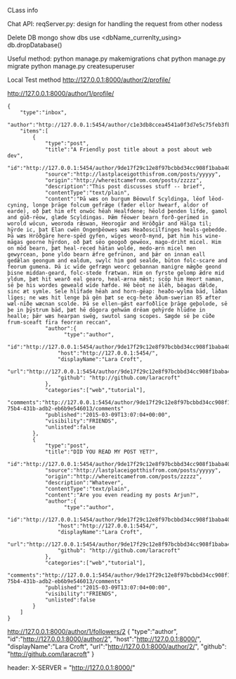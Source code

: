 
CLass info

Chat API:
reqServer.py: design for handling the request from other nodess

Delete DB
	mongo
	show dbs
	use <dbName_currenlty_using>
	db.dropDatabase()


Useful method:
	python manage.py makemigrations chat
	python manage.py migrate
	python manage.py createsuperuser




Local Test method
http://127.0.0.1:8000/author/2/profile/



http://127.0.0.1:8000/author/1/profile/

	{
	    "type":"inbox",
	    "author":"http://127.0.0.1:5454/author/c1e3db8ccea4541a0f3d7e5c75feb3fb",
	    "items":[
	        {
	            "type":"post",
	            "title":"A Friendly post title about a post about web dev",
	            "id":"http://127.0.0.1:5454/author/9de17f29c12e8f97bcbbd34cc908f1baba40658e/posts/764efa883dda1e11db47671c4a3bbd9e"
	            "source":"http://lastplaceigotthisfrom.com/posts/yyyyy",
	            "origin":"http://whereitcamefrom.com/posts/zzzzz",
	            "description":"This post discusses stuff -- brief",
	            "contentType":"text/plain",
	            "content":"Þā wæs on burgum Bēowulf Scyldinga, lēof lēod-cyning, longe þrāge folcum gefrǣge (fæder ellor hwearf, aldor of earde), oð þæt him eft onwōc hēah Healfdene; hēold þenden lifde, gamol and gūð-rēow, glæde Scyldingas. Þǣm fēower bearn forð-gerīmed in worold wōcun, weoroda rǣswan, Heorogār and Hrōðgār and Hālga til; hȳrde ic, þat Elan cwēn Ongenþēowes wæs Heaðoscilfinges heals-gebedde. Þā wæs Hrōðgāre here-spēd gyfen, wīges weorð-mynd, þæt him his wine-māgas georne hȳrdon, oð þæt sēo geogoð gewēox, mago-driht micel. Him on mōd bearn, þæt heal-reced hātan wolde, medo-ærn micel men gewyrcean, þone yldo bearn ǣfre gefrūnon, and þǣr on innan eall gedǣlan geongum and ealdum, swylc him god sealde, būton folc-scare and feorum gumena. Þā ic wīde gefrægn weorc gebannan manigre mǣgðe geond þisne middan-geard, folc-stede frætwan. Him on fyrste gelomp ǣdre mid yldum, þæt hit wearð eal gearo, heal-ærna mǣst; scōp him Heort naman, sē þe his wordes geweald wīde hæfde. Hē bēot ne ālēh, bēagas dǣlde, sinc æt symle. Sele hlīfade hēah and horn-gēap: heaðo-wylma bād, lāðan līges; ne wæs hit lenge þā gēn þæt se ecg-hete āðum-swerian 85 æfter wæl-nīðe wæcnan scolde. Þā se ellen-gǣst earfoðlīce þrāge geþolode, sē þe in þȳstrum bād, þæt hē dōgora gehwām drēam gehȳrde hlūdne in healle; þǣr wæs hearpan swēg, swutol sang scopes. Sægde sē þe cūðe frum-sceaft fīra feorran reccan",
	            "author":{
	                  "type":"author",
	            	"id":"http://127.0.0.1:5454/author/9de17f29c12e8f97bcbbd34cc908f1baba40658e",
	            	"host":"http://127.0.0.1:5454/",
	            	"displayName":"Lara Croft",
	            	"url":"http://127.0.0.1:5454/author/9de17f29c12e8f97bcbbd34cc908f1baba40658e",
	            	"github": "http://github.com/laracroft"
	            },
	            "categories":["web","tutorial"],
	            "comments":"http://127.0.0.1:5454/author/9de17f29c12e8f97bcbbd34cc908f1baba40658e/posts/de305d54-75b4-431b-adb2-eb6b9e546013/comments"
	            "published":"2015-03-09T13:07:04+00:00",
	            "visibility":"FRIENDS",
	            "unlisted":false
	        },
	        {
	            "type":"post",
	            "title":"DID YOU READ MY POST YET?",
	            "id":"http://127.0.0.1:5454/author/9de17f29c12e8f97bcbbd34cc908f1baba40658e/posts/999999983dda1e11db47671c4a3bbd9e"
	            "source":"http://lastplaceigotthisfrom.com/posts/yyyyy",
	            "origin":"http://whereitcamefrom.com/posts/zzzzz",
	            "description":"Whatever",
	            "contentType":"text/plain",
	            "content":"Are you even reading my posts Arjun?",
	            "author":{
	                  "type":"author",
	            	"id":"http://127.0.0.1:5454/author/9de17f29c12e8f97bcbbd34cc908f1baba40658e",
	            	"host":"http://127.0.0.1:5454/",
	            	"displayName":"Lara Croft",
	            	"url":"http://127.0.0.1:5454/author/9de17f29c12e8f97bcbbd34cc908f1baba40658e",
	            	"github": "http://github.com/laracroft"
	            },
	            "categories":["web","tutorial"],
	            "comments":"http://127.0.0.1:5454/author/9de17f29c12e8f97bcbbd34cc908f1baba40658e/posts/de305d54-75b4-431b-adb2-eb6b9e546013/comments"
	            "published":"2015-03-09T13:07:04+00:00",
	            "visibility":"FRIENDS",
	            "unlisted":false
	        }
	    ]
	}


http://127.0.0.1:8000/author/1/followers/2 
	{
    "type":"author",
    "id":"http://127.0.0.1:8000/author/2",
    "host":"http://127.0.0.1:8000/",
    "displayName":"Lara Croft",
    "url":"http://127.0.0.1:8000/author/2/",
    "github": "http://github.com/laracroft"
	}


header: X-SERVER = "http://127.0.0.1:8000/"